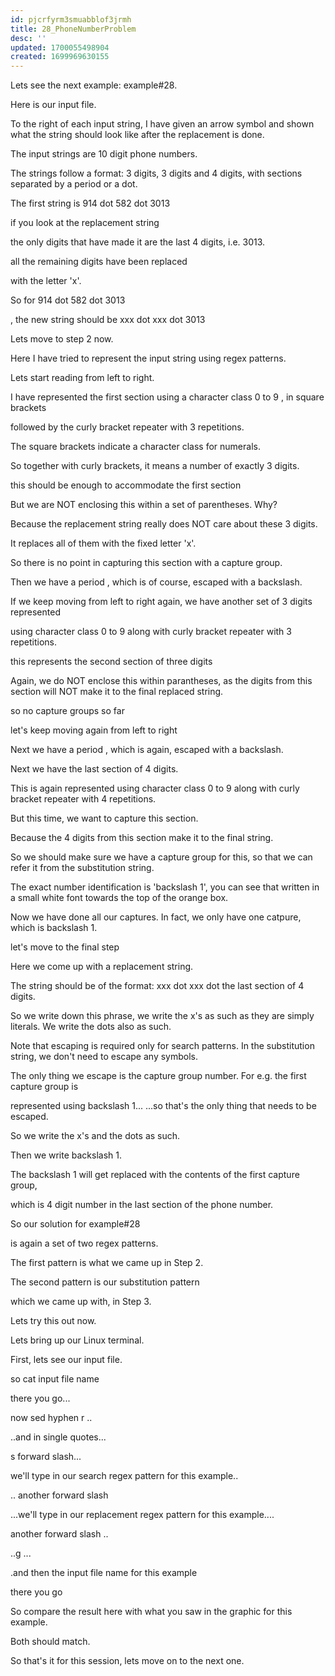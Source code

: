 ```yaml
---
id: pjcrfyrm3smuabblof3jrmh
title: 28_PhoneNumberProblem
desc: ''
updated: 1700055498904
created: 1699969630155
---
```

Lets see the next example: example#28.

Here is our input file.

To the right of each input string, I have given an arrow symbol and shown what the string should look like after the replacement is done.

The input strings are 10 digit phone numbers.

The strings follow a format: 3 digits, 3 digits and 4 digits, with sections separated by a period or a dot.

The first string is 914 dot 582 dot 3013

if you look at the replacement string

the only digits that have made it are the last 4 digits, i.e. 3013.

all the remaining digits have been replaced

with the letter 'x'.

So for 914 dot 582 dot 3013

, the new string should be xxx dot xxx dot 3013

Lets move to step 2 now.

Here I have tried to represent the input string using regex patterns.

Lets start reading from left to right.

I have represented the first section using a character class 0 to 9 , in square brackets

followed by the curly bracket repeater with 3 repetitions.

The square brackets indicate a character class for numerals.

So together with curly brackets, it means a number of exactly 3 digits.

this should be enough to accommodate the first section

But we are NOT enclosing this within a set of parentheses. Why?

Because the replacement string really does NOT care about these 3 digits.

It replaces all of them with the fixed letter 'x'.

So there is no point in capturing this section with a capture group.

Then we have a period , which is of course, escaped with a backslash.

If we keep moving from left to right again, we have another set of 3 digits represented

using character class 0 to 9 along with curly bracket repeater with 3 repetitions.

this represents the second section of three digits

Again, we do NOT enclose this within parantheses, as the digits from this section will NOT make it to the final replaced string.

so no capture groups so far

let's keep moving again from left to right

Next we have a period , which is again, escaped with a backslash.

Next we have the last section of 4 digits.

This is again represented using character class 0 to 9 along with curly bracket repeater with 4 repetitions.

But this time, we want to capture this section.

Because the 4 digits from this section make it to the final string.

So we should make sure we have a capture group for this, so that we can refer it from the substitution string.

The exact number identification is 'backslash 1', you can see that written in a small white font towards the top of the orange box.

Now we have done all our captures. In fact, we only have one catpure, which is backslash 1.

let's move to the final step

Here we come up with a replacement string.

The string should be of the format: xxx dot xxx dot the last section of 4 digits.

So we write down this phrase, we write the x's as such as they are simply literals. We write the dots also as such.

Note that escaping is required only for search patterns. In the substitution string, we don't need to escape any symbols.

The only thing we escape is the capture group number. For e.g. the first capture group is

represented using backslash 1... ...so that's the only thing that needs to be escaped.

So we write the x's and the dots as such.

Then we write backslash 1.

The backslash 1 will get replaced with the contents of the first capture group,

which is 4 digit number in the last section of the phone number.

So our solution for example#28

is again a set of two regex patterns.

The first pattern is what we came up in Step 2.

The second pattern is our substitution pattern

which we came up with, in Step 3.

Lets try this out now.

Lets bring up our Linux terminal.

First, lets see our input file.

so cat input file name

there you go...

now sed hyphen r ..

..and in single quotes...

s forward slash...

we'll type in our search regex pattern for this example..

.. another forward slash

...we'll type in our replacement regex pattern for this example....

another forward slash ..

..g ...

.and then the input file name for this example

there you go

So compare the result here with what you saw in the graphic for this example.

Both should match.

So that's it for this session, lets move on to the next one.